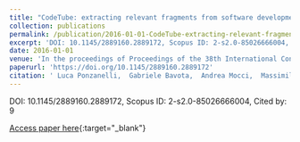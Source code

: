 ```yaml
---
title: "CodeTube: extracting relevant fragments from software development video tutorials"
collection: publications
permalink: /publication/2016-01-01-CodeTube-extracting-relevant-fragments-from-software-development-video-tutorials
excerpt: 'DOI: 10.1145/2889160.2889172, Scopus ID: 2-s2.0-85026666004, Cited by: 9'
date: 2016-01-01
venue: 'In the proceedings of Proceedings of the 38th International Conference on Software Engineering, ICSE 2016, Austin, TX, USA, May 14-22, 2016 - Companion Volume'
paperurl: 'https://doi.org/10.1145/2889160.2889172'
citation: ' Luca Ponzanelli,  Gabriele Bavota,  Andrea Mocci,  Massimiliano Di,  Rocco Oliveto,  Barbara Russo,  Sonia Haiduc,  Michele Lanza, &quot;CodeTube: extracting relevant fragments from software development video tutorials.&quot; In the proceedings of Proceedings of the 38th International Conference on Software Engineering, ICSE 2016, Austin, TX, USA, May 14-22, 2016 - Companion Volume, 2016.'
---
```

DOI: 10.1145/2889160.2889172, Scopus ID: 2-s2.0-85026666004, Cited by: 9

[Access paper here](https://doi.org/10.1145/2889160.2889172){:target="_blank"}
